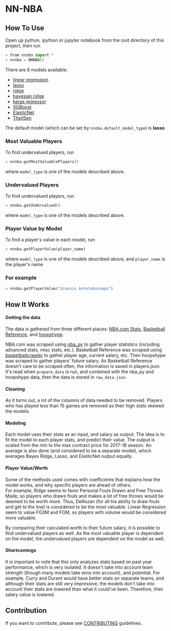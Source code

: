 # NN-NBA

## How To Use
Open up python, ipython or jupyter notebook from the root directory of this project, then run

``` python
> from nnnba import *
> nnnba = NNNBA()
```

There are 8 models available:
* [linear regression](http://scikit-learn.org/stable/modules/generated/sklearn.linear_model.LinearRegression.html)
* [lasso](http://scikit-learn.org/stable/modules/generated/sklearn.linear_model.LassoCV.html)
* [ridge](http://scikit-learn.org/stable/modules/generated/sklearn.linear_model.RidgeCV.html)
* [bayesian ridge](http://scikit-learn.org/stable/modules/generated/sklearn.linear_model.BayesianRidge.html)
* [keras regressor](https://keras.io/scikit-learn-api/)
* [XGBoost](http://xgboost.readthedocs.io/en/latest/python/python_api.html)
* [ElasticNet](http://scikit-learn.org/stable/modules/generated/sklearn.linear_model.ElasticNet.html)
* [TheilSen](http://scikit-learn.org/stable/modules/generated/sklearn.linear_model.TheilSenRegressor.html#sklearn.linear_model.TheilSenRegressor)


The default model (which can be set by `nnnba.default_model_type`) is **lasso**.

### Most Valuable Players
To find undervalued players, run

``` python
> nnnba.getMostValuablePlayers()
```

where `model_type` is one of the models described above.


### Undervalued Players
To find undervalued players, run

``` python
> nnnba.getUndervalued()
```

where `model_type` is one of the models described above.


### Player Value by Model
To find a player's value in each model, run

``` python
> nnnba.getPlayerValue(player_name)
```

where `model_type` is one of the models described above, and `player_name` is the player's name

### For example

``` python
> nnnba.getPlayerValue("Giannis Antetokounmpo")
```

## How It Works

#### Getting the data
The data is gathered from three different places: [NBA.com Stats](http://stats.nba.com), [Basketball Reference](http://basketball-reference.com/), and [hoopshype](http://hoopshype.com/). 

NBA.com was scraped using [nba_py](https://github.com/seemethere/nba_py) to gather player statistics (including advanced stats, misc stats, etc.). Basketball Reference was scraped using [basketballcrawler](https://github.com/andrewgiessel/basketballcrawler) to gather player age, current salary, etc. Then hoopshype was scraped to gather players' future salary. As Basketball Reference doesn't care to be scraped often, the information is saved in players.json. It's read when `prepare_data` is run, and combined with the nba_py and hoopshype data, then the data is stored in `raw_data.json`. 

#### Cleaning
As it turns out, a lot of the columns of data needed to be removed. Players who has played less than 15 games are removed as their high stats skewed the models.

#### Modeling
Each model uses their stats as an input, and salary as output. The idea is to fit the model to each player stats, and predict their value. The output is scaled from the min to the max contract price for 2017-18 season. An average is also done (and considered to be a separate model), which averages Bayes Ridge, Lasso, and ElasticNet output equally.

#### Player Value/Worth
Some of the methods used comes with coefficients that explains how the model works, and why specific players are ahead of others.  
For example, Ridge seems to favor Personal Fouls Drawn and Free Throws Made, so players who draws fouls and makes a lot of free throws would be deemed to be worth more. Thus, DeRozan (for all his ability to draw fouls and get to the line) is considered to be the most valuable. 
Linear Regression seem to value FG3M and FGM, so players with volume would be considered more valuable.

By comparing their calculated worth to their future salary, it is possible to find undervalued players as well. As the most valuable player is dependent on the model, the undervalued players are dependent on the model as well.

#### Shortcomings
It is important to note that this only analyzes stats based on past year performance, which is very isolated. It doesn't take into account team strength (though many models take wins into account), and potential. For example, Curry and Durant would have better stats on separate teams, and although their stats are still very impressive, the models don't take into account their stats are lowered than what it could've been. Therefore, their salary value is lowered. 

## Contribution
If you want to contribute, please see [CONTRIBUTING](/CONTRIBUTING.md) guidelines.

